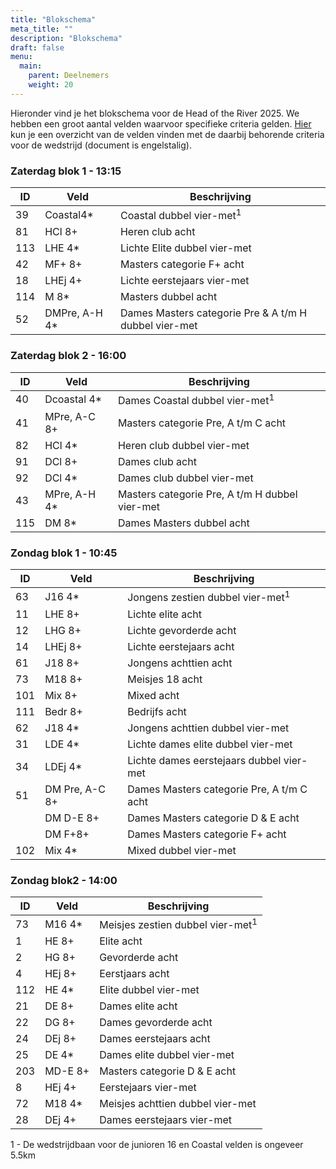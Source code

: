 ```yaml
---
title: "Blokschema"
meta_title: ""
description: "Blokschema"
draft: false
menu:
  main:
    parent: Deelnemers
    weight: 20
---
```

<!-- In december 2024 kan je hier het blokschema voor de Head of the River 2025 inzien. -->

Hieronder vind je het blokschema voor de Head of the River 2025. We hebben een groot aantal velden waarvoor specifieke criteria gelden. [Hier](../tijdschema/documents/Veldkeuze%20Head%202025%20dd%20050202025.pdf) kun je een overzicht van de velden vinden met de daarbij behorende criteria voor de wedstrijd (document is engelstalig).

### Zaterdag blok 1 - 13:15

| ID  | Veld          | Beschrijving                                          |
|-----|---------------|-------------------------------------------------------|
| 39  | Coastal4*     | Coastal dubbel vier-met<sup>1</sup>                   |
| 81  | HCl 8+        | Heren club acht                                       |
| 113 | LHE 4*        | Lichte Elite dubbel vier-met                          |
| 42  | MF+ 8+        | Masters categorie F+ acht                             |
| 18  | LHEj 4+       | Lichte eerstejaars vier-met                           |
| 114 | M 8*          | Masters dubbel acht                                   |
| 52  | DMPre, A-H 4* | Dames Masters categorie Pre & A t/m H dubbel vier-met |

### Zaterdag blok 2 - 16:00

| ID  | Veld         | Beschrijving                                   |
|-----|--------------|------------------------------------------------|
| 40  | Dcoastal 4*  | Dames Coastal dubbel vier-met<sup>1</sup>                  |
| 41  | MPre, A-C 8+ | Masters categorie Pre, A t/m C acht            |
| 82  | HCl 4*       | Heren club dubbel vier-met                     |
| 91  | DCl 8+       | Dames club acht                                |
| 92  | DCl 4*       | Dames club dubbel vier-met                     |
| 43  | MPre, A-H 4* | Masters categorie Pre, A t/m H dubbel vier-met |
| 115 | DM 8*        | Dames Masters dubbel acht                      |

### Zondag blok 1 - 10:45

| ID  | Veld           | Beschrijving                              |
|-----|----------------|-------------------------------------------|
| 63  | J16 4*         | Jongens zestien dubbel vier-met<sup>1</sup>           |
| 11  | LHE 8+         | Lichte elite acht                         |
| 12  | LHG 8+         | Lichte gevorderde acht                    |
| 14  | LHEj 8+        | Lichte eerstejaars acht                   |
| 61  | J18 8+         | Jongens achttien acht                     |
| 73  | M18 8+         | Meisjes 18 acht                           |
| 101 | Mix 8+         | Mixed acht                                |
| 111 | Bedr 8+        | Bedrijfs acht                             |
| 62  | J18 4*         | Jongens achttien dubbel vier-met          |
| 31  | LDE 4*         | Lichte dames elite dubbel vier-met        |
| 34  | LDEj 4*        | Lichte dames eerstejaars dubbel vier-met  |
| 51  | DM Pre, A-C 8+ | Dames Masters categorie Pre, A t/m C acht |
|     | DM D-E 8+      | Dames Masters categorie D & E acht        |
|     | DM F+8+        | Dames Masters categorie F+ acht           |
| 102 | Mix 4*         | Mixed dubbel vier-met                     |

### Zondag blok2 - 14:00

| ID  | Veld    | Beschrijving                     |
|-----|---------|----------------------------------|
| 73  | M16 4*  | Meisjes zestien dubbel vier-met<sup>1</sup>  |
| 1   | HE 8+   | Elite acht                       |
| 2   | HG 8+   | Gevorderde acht                  |
| 4   | HEj 8+  | Eerstjaars acht                  |
| 112 | HE 4*   | Elite dubbel vier-met            |
| 21  | DE 8+   | Dames elite acht                 |
| 22  | DG 8+   | Dames gevorderde acht            |
| 24  | DEj 8+  | Dames eerstejaars acht           |
| 25  | DE 4*   | Dames elite dubbel vier-met      |
| 203 | MD-E 8+ | Masters categorie D & E acht     |
| 8   | HEj 4+  | Eerstejaars vier-met             |
| 72  | M18 4*  | Meisjes achttien dubbel vier-met |
| 28  | DEj 4+  | Dames eerstejaars vier-met       |

1 - De wedstrijdbaan voor de junioren 16 en Coastal velden is ongeveer 5.5km